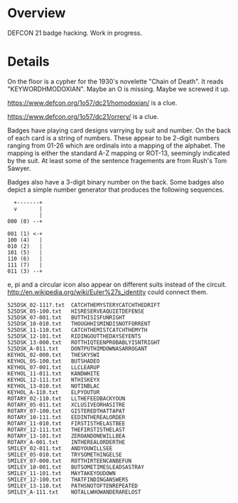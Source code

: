 Overview
========

DEFCON 21 badge hacking.  Work in progress.

Details
=======
On the floor is a cypher for the 1930's novelette "Chain of Death".
It reads "KEYWORDHMODOXIAN".  Maybe an O is missing. Maybe we screwed it up.

https://www.defcon.org/1o57/dc21/homodoxian/ is a clue.

https://www.defcon.org/1o57/dc21/orrery/ is a clue.

Badges have playing card designs varrying by suit and number.  On the
back of each card is a string of numbers.  These appear to be 2-digit
numbers ranging from 01-26 which are ordinals into a mapping of
the alphabet.  The mapping is either the standard A-Z mapping or ROT-13,
seemingly indicated by the suit.  At least some of the sentence
fragements are from Rush's Tom Sawyer.

Badges also have a 3-digit binary number on the back.  Some badges also
depict a simple number generator that produces the following sequences.

      +-------+
      v       |
              |
    000 (0) --+

    001 (1) <-+
    100 (4)   |
    010 (2)   |
    101 (5)   |
    110 (6)   |
    111 (7)   |
    011 (3) --+

e, pi and a circular icon also appear on different suits instead of the circuit.
http://en.wikipedia.org/wiki/Euler%27s_identity could connect them.

    525DSK_02-111?.txt	CATCHTHEMYSTERYCATCHTHEDRIFT
    525DSK_05-100.txt	HISRESERVEAQUIETDEFENSE
    525DSK_07-001.txt	BUTTHISISFUNRIGHT
    525DSK_10-010.txt	THOUGHHISMINDISNOTFORRENT
    525DSK_11-110.txt	CATCHTHEMISTCATCHTHEMYTH
    525DSK_12-101.txt	RIDINGOUTTHEDAYSEYENTS
    525DSK_13-000.txt	ROTTHIQTEENPROBABLYISNTRIGHT
    525DSK_A-011.txt	DONTPUTHIMDOWNASARROGANT
    KEYHOL_02-000.txt	THESKYSWI
    KEYHOL_05-100.txt	BUTSHADEO
    KEYHOL_07-001.txt	LLCLEARUP
    KEYHOL_11-011.txt	KANDWHITE
    KEYHOL_12-111.txt	NTHISKEYX
    KEYHOL_13-010.txt	NOTINBLAC
    KEYHOL_A-110.txt	ELPYOUTUR
    ROTARY_02-110.txt	LLTHEFEEDBACKYOUN
    ROTARY_05-011.txt	XCLUSIVEORHASITRE
    ROTARY_07-100.txt	GISTEREDTHATTAPAT
    ROTARY_10-111.txt	EEDINTHEREALORDER
    ROTARY_11-010.txt	FIRSTISTHELASTBEE
    ROTARY_12-111.txt	THEFIRSTISTHELAST
    ROTARY_13-101.txt	ZEROANDONEWILLBEA
    ROTARY_A-001.txt	INTHEREALORDERTHE
    SMILEY_02-011.txt	ANDYOUWILLSEE
    SMILEY_05-010.txt	TRYSOMETHINGELSE
    SMILEY_07-000.txt	ROTTHIRTEENCANBEFUN
    SMILEY_10-001.txt	BUTSOMETIMESLEADSASTRAY
    SMILEY_11-101.txt	MAYTAKEYOUDOWN
    SMILEY_12-100.txt	THATFINDINGANSWERS
    SMILEY_13-110.txt	PATHSNOTOFTENREPEATED
    SMILEY_A-111.txt	NOTALLWHOWANDERARELOST
